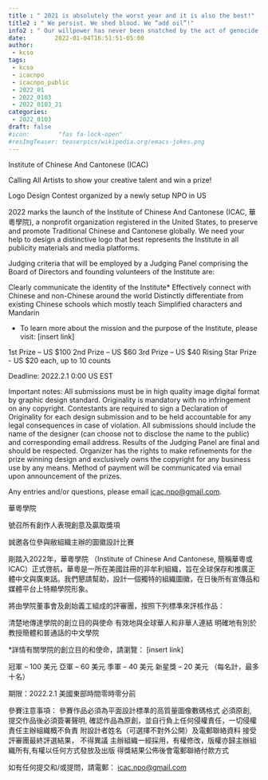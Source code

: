 ```yaml
---
title : " 2021 is absolutely the worst year and it is also the best!"
title2 : " We persist. We shed blood. We “add oil”!"
info2 : " Our willpower has never been snatched by the act of genocide."
date:        2022-01-04T16:51:51-05:00
author:
 - kcso
tags:
 - kcso
 - icacnpo
 - icacnpo_public
 - 2022_01
 - 2022_0103
 - 2022_0103_21
categories:
 - 2022_0103
draft: false
#icon:        "fas fa-lock-open"
#resImgTeaser: teaserpics/wikipedia.org/emacs-jokes.png
---
```


Institute of Chinese And Cantonese (ICAC)

Calling All Artists to show your creative talent and win a prize!

Logo Design Contest organized by a newly setup NPO in US

2022 marks the launch of the Institute of Chinese And Cantonese (ICAC, 華粵學院), a nonprofit organization registered in the United States, to preserve and promote Traditional Chinese and Cantonese globally. We need your help to design a distinctive logo that best represents the Institute in all publicity materials and media platforms.

Judging criteria that will be employed by a Judging Panel comprising the Board of Directors and founding volunteers of the Institute are:

Clearly communicate the identity of the Institute*
Effectively connect with Chinese and non-Chinese around the world
Distinctly differentiate from existing Chinese schools which mostly teach Simplified characters and Mandarin

* To learn more about the mission and the purpose of the Institute, please visit: [insert link]

1st Prize – US $100
2nd Prize – US $60
3rd Prize – US $40
Rising Star Prize - US $20 each, up to 10 counts

Deadline: 2022.2.1 0:00 US EST

Important notes:
All submissions must be in high quality image digital format by graphic design standard.
Originality is mandatory with no infringement on any copyright. Contestants are required to sign a Declaration of Originality for each design submission and to be held accountable for any legal consequences in case of violation.
All submissions should include the name of the designer (can choose not to disclose the name to the public) and corresponding email address.
Results of the Judging Panel are final and should be respected.
Organizer has the rights to make refinements for the prize winning design and exclusively owns the copyright for any business use by any means.
Method of payment will be communicated via email upon announcement of the prizes.

Any entries and/or questions, please email icac.npo@gmail.com.

華粵學院

號召所有創作人表現創意及贏取獎項

誠邀各位參與敝組織主辦的圖徽設計比賽

剛踏入2022年，華粵學院 （Institute of Chinese And Cantonese, 簡稱華粵或ICAC）正式啓航，華粵是一所在美國註冊的非牟利組織，旨在全球保存和推廣正體中文與廣東話。我們懇請幫助，設計一個獨特的組織圖徽，在日後所有宣傳品和媒體平台上特顯學院形象。

將由學院董事會及創始義工組成的評審團，按照下列標準來評核作品：

清楚地傳達學院的創立目的與使命
有效地與全球華人和非華人連結
明確地有別於教授簡體和普通話的中文學院

*詳情有關學院的創立目的和使命，請瀏覽： [insert link]

冠軍 – 100 美元
亞軍 – 60 美元
季軍 – 40 美元
新星獎 – 20 美元 （每名計，最多十名）

期限：2022.2.1 美國東部時間零時零分前

參賽注意事項：
參賽作品必須為平面設計標凖的高質量圖像數碼格式
必須原創, 提交作品後必須簽署聲明, 確認作品為原創，並自行負上任何侵權責任，一切侵權責任主辦組織概不負責
附設計者姓名（可選擇不對外公開）及電郵聯絡資料
接受評審團最終評選結果， 不得異議
主辦組織一經採用，有權修改，版權亦歸主辦組織所有,有權以任何方式發放及出版
得獎結果公佈後會電郵聯絡付款方式


如有任何提交和/或提問，請電郵： icac.npo@gmail.com




